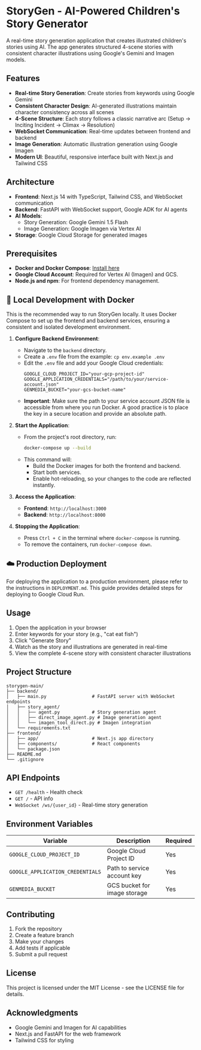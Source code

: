 # StoryGen - AI-Powered Children's Story Generator

A real-time story generation application that creates illustrated children's stories using AI. The app generates structured 4-scene stories with consistent character illustrations using Google's Gemini and Imagen models.

## Features

- **Real-time Story Generation**: Create stories from keywords using Google Gemini
- **Consistent Character Design**: AI-generated illustrations maintain character consistency across all scenes
- **4-Scene Structure**: Each story follows a classic narrative arc (Setup → Inciting Incident → Climax → Resolution)
- **WebSocket Communication**: Real-time updates between frontend and backend
- **Image Generation**: Automatic illustration generation using Google Imagen
- **Modern UI**: Beautiful, responsive interface built with Next.js and Tailwind CSS

## Architecture

- **Frontend**: Next.js 14 with TypeScript, Tailwind CSS, and WebSocket communication
- **Backend**: FastAPI with WebSocket support, Google ADK for AI agents
- **AI Models**: 
  - Story Generation: Google Gemini 1.5 Flash
  - Image Generation: Google Imagen via Vertex AI
- **Storage**: Google Cloud Storage for generated images

## Prerequisites

- **Docker and Docker Compose**: [Install here](https://docs.docker.com/get-docker/)
- **Google Cloud Account**: Required for Vertex AI (Imagen) and GCS.
- **Node.js and npm**: For frontend dependency management.

## 🚀 Local Development with Docker

This is the recommended way to run StoryGen locally. It uses Docker Compose to set up the frontend and backend services, ensuring a consistent and isolated development environment.

1.  **Configure Backend Environment**:
    -   Navigate to the `backend` directory.
    -   Create a `.env` file from the example: `cp env.example .env`
    -   Edit the `.env` file and add your Google Cloud credentials:
        ```env
        GOOGLE_CLOUD_PROJECT_ID="your-gcp-project-id"
        GOOGLE_APPLICATION_CREDENTIALS="/path/to/your/service-account.json"
        GENMEDIA_BUCKET="your-gcs-bucket-name"
        ```
    -   **Important**: Make sure the path to your service account JSON file is accessible from where you run Docker. A good practice is to place the key in a secure location and provide an absolute path.

2.  **Start the Application**:
    -   From the project's root directory, run:
        ```bash
        docker-compose up --build
        ```
    -   This command will:
        -   Build the Docker images for both the frontend and backend.
        -   Start both services.
        -   Enable hot-reloading, so your changes to the code are reflected instantly.

3.  **Access the Application**:
    -   **Frontend**: `http://localhost:3000`
    -   **Backend**: `http://localhost:8000`

4.  **Stopping the Application**:
    -   Press `Ctrl + C` in the terminal where `docker-compose` is running.
    -   To remove the containers, run `docker-compose down`.

## ☁️ Production Deployment

For deploying the application to a production environment, please refer to the instructions in `DEPLOYMENT.md`. This guide provides detailed steps for deploying to Google Cloud Run.

## Usage

1. Open the application in your browser
2. Enter keywords for your story (e.g., "cat eat fish")
3. Click "Generate Story"
4. Watch as the story and illustrations are generated in real-time
5. View the complete 4-scene story with consistent character illustrations

## Project Structure

```
storygen-main/
├── backend/
│   ├── main.py                 # FastAPI server with WebSocket endpoints
│   ├── story_agent/
│   │   ├── agent.py            # Story generation agent
│   │   ├── direct_image_agent.py # Image generation agent
│   │   └── imagen_tool_direct.py # Imagen integration
│   └── requirements.txt
├── frontend/
│   ├── app/                    # Next.js app directory
│   ├── components/             # React components
│   └── package.json
├── README.md
└── .gitignore
```

## API Endpoints

- `GET /health` - Health check
- `GET /` - API info
- `WebSocket /ws/{user_id}` - Real-time story generation

## Environment Variables

| Variable | Description | Required |
|----------|-------------|----------|
| `GOOGLE_CLOUD_PROJECT_ID` | Google Cloud Project ID | Yes |
| `GOOGLE_APPLICATION_CREDENTIALS` | Path to service account key | Yes |
| `GENMEDIA_BUCKET` | GCS bucket for image storage | Yes |

## Contributing

1. Fork the repository
2. Create a feature branch
3. Make your changes
4. Add tests if applicable
5. Submit a pull request

## License

This project is licensed under the MIT License - see the LICENSE file for details.

## Acknowledgments

- Google Gemini and Imagen for AI capabilities
- Next.js and FastAPI for the web framework
- Tailwind CSS for styling